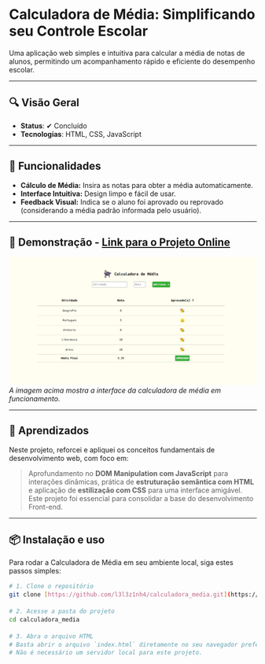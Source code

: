 # Calculadora de Média: Simplificando seu Controle Escolar

Uma aplicação web simples e intuitiva para calcular a média de notas de alunos, permitindo um acompanhamento rápido e eficiente do desempenho escolar.

---

## 🔍 Visão Geral

- **Status**: ✔ Concluído
- **Tecnologias**: HTML, CSS, JavaScript

---


## 🚀 Funcionalidades


- **Cálculo de Média:** Insira as notas para obter a média automaticamente.
- **Interface Intuitiva:** Design limpo e fácil de usar.
- **Feedback Visual:** Indica se o aluno foi aprovado ou reprovado (considerando a média padrão informada pelo usuário).


---

## 📸 Demonstração - [Link para o Projeto Online](https://calculadora-media-seven.vercel.app/)

![Preview da Calculadora de Média](./assets/calculadora_media_escolar_print.png)
*A imagem acima mostra a interface da calculadora de média em funcionamento.*

---

## 🧠 Aprendizados

Neste projeto, reforcei e apliquei os conceitos fundamentais de desenvolvimento web, com foco em:

> Aprofundamento no **DOM Manipulation com JavaScript** para interações dinâmicas, prática de **estruturação semântica com HTML** e aplicação de **estilização com CSS** para uma interface amigável. Este projeto foi essencial para consolidar a base do desenvolvimento Front-end.

---

## 📦 Instalação e uso

Para rodar a Calculadora de Média em seu ambiente local, siga estes passos simples:

```bash
# 1. Clone o repositório
git clone [https://github.com/l3l3z1nh4/calculadora_media.git](https://github.com/l3l3z1nh4/calculadora_media.git)

# 2. Acesse a pasta do projeto
cd calculadora_media

# 3. Abra o arquivo HTML
# Basta abrir o arquivo `index.html` diretamente no seu navegador preferido.
# Não é necessário um servidor local para este projeto.
